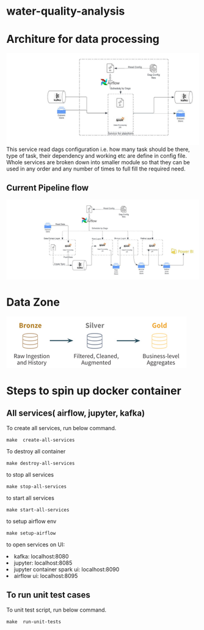 # water-quality-analysis
# Architure for data processing
![Alt text](./resource/blue_print.jpeg)
This service read dags configuration i.e. how many task should be there, type of task, their dependency and working etc are define in config file. Whole services are broken down into smaller module so that they can be used in any order and any number of times to full fill the required need.

## Current Pipeline flow
![Alt text](./resource/current_flow.jpeg)

# Data Zone
![Alt text](./resource/data_zone.png) 

# Steps to spin up docker container
## All services( airflow, jupyter, kafka)
 To create all services, run below command.

```
make  create-all-services
```
To destroy all container
```
make destroy-all-services
```
to stop all services
```
make stop-all-services
```
to start all services
```
make start-all-services
```

to setup airflow env 
```
make setup-airflow
```

to open services on UI:
<li> kafka: localhost:8080
<li> jupyter: localhost:8085
<li> jupyter container spark ui: localhost:8090
<li> airflow ui: localhost:8095

## To run unit test cases
 To unit test script, run below command.

```
make  run-unit-tests
```